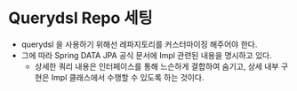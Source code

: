 # Querydsl Repo 세팅
- querydsl 을 사용하기 위해선 레파지토리를 커스터마이징 해주어야 한다.
- 그에 따라 Spring DATA JPA 공식 문서에 Impl 관련된 내용을 명시하고 있다.
  - 상세한 쿼리 내용은 인터페이스를 통해 느슨하게 결합하여 숨기고, 상세 내부 구현은 Impl 클래스에서 수행할 수 있도록 하는 것이다.

